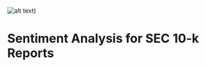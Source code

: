 ![alt text]([https://www.dnv.nl/Images/image%20leaflet%201000x500_tcm10-185922.jpg))

# Sentiment Analysis for SEC 10-k Reports
